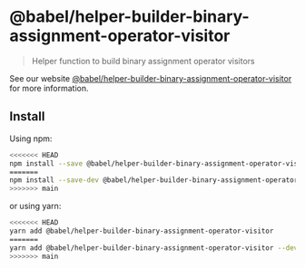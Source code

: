 # @babel/helper-builder-binary-assignment-operator-visitor

> Helper function to build binary assignment operator visitors

See our website [@babel/helper-builder-binary-assignment-operator-visitor](https://babeljs.io/docs/en/babel-helper-builder-binary-assignment-operator-visitor) for more information.

## Install

Using npm:

```sh
<<<<<<< HEAD
npm install --save @babel/helper-builder-binary-assignment-operator-visitor
=======
npm install --save-dev @babel/helper-builder-binary-assignment-operator-visitor
>>>>>>> main
```

or using yarn:

```sh
<<<<<<< HEAD
yarn add @babel/helper-builder-binary-assignment-operator-visitor
=======
yarn add @babel/helper-builder-binary-assignment-operator-visitor --dev
>>>>>>> main
```
